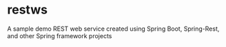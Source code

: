 # restws
A sample demo REST web service created using Spring Boot, Spring-Rest, and other Spring framework projects
